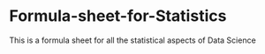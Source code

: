 # Formula-sheet-for-Statistics
This is a formula sheet for all the statistical aspects of Data Science
